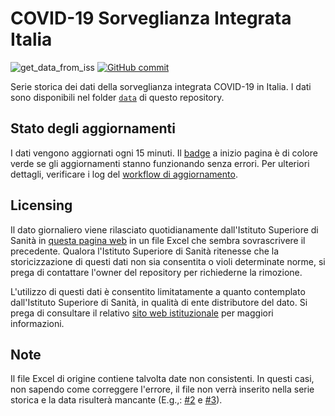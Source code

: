 # COVID-19 Sorveglianza Integrata Italia

![get_data_from_iss](https://github.com/floatingpurr/covid-19_sorveglianza_integrata_italia/workflows/get_data_from_iss/badge.svg)
[![GitHub commit](https://img.shields.io/github/last-commit/floatingpurr/covid-19_sorveglianza_integrata_italia)](https://github.com/floatingpurr/covid-19_sorveglianza_integrata_italia/commits/master)

Serie storica dei dati della sorveglianza integrata COVID-19 in Italia. I dati sono disponibili nel folder [`data`](data) di questo repository.

## Stato degli aggiornamenti

I dati vengono aggiornati ogni 15 minuti. Il [badge](#COVID-19-Sorveglianza-Integrata-Italia) a inizio pagina è di colore verde se gli aggiornamenti stanno funzionando senza errori. Per ulteriori dettagli, verificare i log del [workflow di aggiornamento](https://github.com/floatingpurr/covid-19_sorveglianza_integrata_italia/actions?query=workflow%3Aget_data_from_iss).

## Licensing

Il dato giornaliero viene rilasciato quotidianamente dall'Istituto Superiore di Sanità in [questa pagina web](https://www.epicentro.iss.it/coronavirus/sars-cov-2-dashboard) in un file Excel che sembra sovrascrivere il precedente. Qualora l'Istituto Superiore di Sanità ritenesse che la storicizzazione di questi dati non sia consentita o violi determinate norme, si prega di contattare l'owner del repository per richiederne la rimozione.

L'utilizzo di questi dati è consentito limitatamente a quanto contemplato dall'Istituto Superiore di Sanità, in qualità di ente distributore del dato. Si prega di consultare il relativo [sito web istituzionale](https://www.epicentro.iss.it/coronavirus/sars-cov-2-dashboard) per maggiori informazioni.


## Note

Il file Excel di origine contiene talvolta date non consistenti. In questi casi, non sapendo come correggere l'errore, il file non verrà inserito nella serie storica e la data risulterà mancante (E.g.,: [#2][i2] e [#3][i3]).


[i2]: https://github.com/floatingpurr/covid-19_sorveglianza_integrata_italia/issues/2
[i3]: https://github.com/floatingpurr/covid-19_sorveglianza_integrata_italia/issues/3
